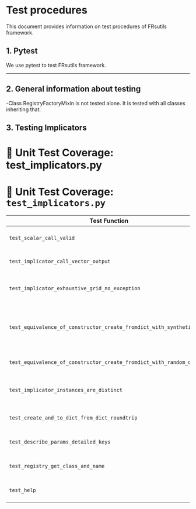# Test procedures

This document provides information on test procedures of FRsutils framework. 

## 1. Pytest

We use pytest to test FRsutils framework.

---

## 2. General information about testing

  -Class RegistryFactoryMixin is not tested alone. It is tested with all classes inheriting that.
  
## 3. Testing Implicators
# 🧪 Unit Test Coverage: test_implicators.py

# 🧪 Unit Test Coverage: `test_implicators.py`

| **Test Function** | **What It Tests** | **Targeted Components** | **How It Works** |
|-------------------|------------------|--------------------------|------------------|
| `test_scalar_call_valid` | Scalar input support for implicators | `Implicator.__call__`, `_compute_scalar` | Calls implicator with `a=0.73`, `b=0.18`, checks scalar float in [0,1] |
| `test_implicator_call_vector_output` | Vector input correctness | `Implicator.__call__`, `_compute_scalar` | Applies implicator to vectors from `get_implicator_scalar_testsets()` and compares to expected |
| `test_implicator_exhaustive_grid_no_exception` | Robustness over [0,1]×[0,1] grid | `Implicator.__call__` | Uses a 1001x1001 meshgrid, ensures no exception is raised and output ∈ [0, 1] |
| `test_equivalence_of_constructor_create_fromdict_with_synthetic_data` | Consistency across explicit, factory, and deserialized creation (with test data) | `create`, `from_dict`, `to_dict`, `__call__` | All 3 paths are constructed and evaluated on test vectors; outputs are compared |
| `test_equivalence_of_constructor_create_fromdict_with_random_data` | Same as above, using random inputs | Same as above | Uses 1,000,000 random (a, b) pairs; verifies equality of all outputs |
| `test_implicator_instances_are_distinct` | Ensures unique memory instances | `create`, constructor, `from_dict` | Compares `id()` of 3 created implicators to confirm they are not the same |
| `test_create_and_to_dict_from_dict_roundtrip` | Serialization format & reconstruction | `create`, `to_dict`, `from_dict` | Validates dictionary structure and successful recovery of object |
| `test_describe_params_detailed_keys` | Parameter introspection validation | `describe_params_detailed`, `_get_params` | Ensures that all parameters reported by `_get_params()` appear in detailed description |
| `test_registry_get_class_and_name` | Registry system functionality | `get_class`, `get_registered_name` (from mixin) | Retrieves class and primary alias name for each implicator |
| `test_help` | Class-level documentation access | `help()` method | Checks that `help()` returns a docstring and logs it |

